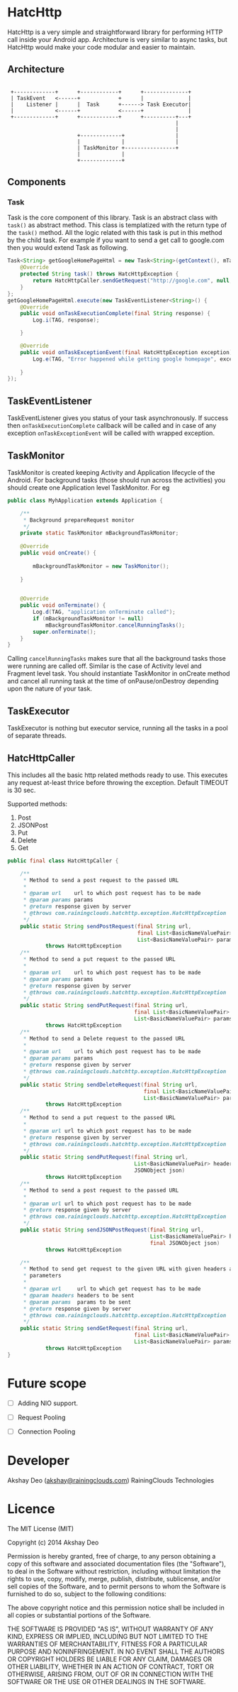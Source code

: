 # HatcHttp 

HatcHttp is a very simple and straightforward library for performing HTTP call inside your Android app. Architecture 
is very similar to async tasks, but HatcHttp would make your code modular and easier to maintain.
 
 
## Architecture

```

 +-------------+      +------------+      +--------------+
 | TaskEvent   <------+            +      |              |
 |    Listener |      |  Task      +------> Task Executor|
 |             <------+            <------+              |
 +-------------+      +------------+      +----------+---+
                                                     |
                                                     |
                      +-------------+                |
                      |             |                |
                      | TaskMonitor +----------------+
                      |             |
                      +-------------+
```

## Components

### Task

Task is the core component of this library. Task is an abstract class with ```task()``` as abstract method. This 
class is templatized with the return type of the ```task()``` method. All the logic related with this task is put in 
this method by the child task. For example if you want to send a get call to google.com then you would extend Task as
 following.
 
```java
Task<String> getGoogleHomePageHtml = new Task<String>(getContext(), mTaskMonitor) {
    @Override
    protected String task() throws HatcHttpException {
        return HatcHttpCaller.sendGetRequest("http://google.com", null, null);
    }
};
getGoogleHomePageHtml.execute(new TaskEventListener<String>() {
    @Override
    public void onTaskExecutionComplete(final String response) {
        Log.i(TAG, response);

    }

    @Override
    public void onTaskExceptionEvent(final HatcHttpException exception) {
        Log.e(TAG, "Error happened while getting google homepage", exception);
   
    }
});
```

## TaskEventListener

TaskEventListener gives you status of your task asynchronously. If success then ```onTaskExecutionComplete``` callback 
will be called and in case of any exception ```onTaskExceptionEvent``` will be called with wrapped exception.

## TaskMonitor 

TaskMonitor is created keeping Activity and Application lifecycle of the Android. For background tasks (those should 
run across the activities) you should create one Application level TaskMonitor. For eg
 
```java
public class MyhApplication extends Application {

    /**
     * Background prepareRequest monitor
     */
    private static TaskMonitor mBackgroundTaskMonitor;
   
    @Override
    public void onCreate() {
       
        mBackgroundTaskMonitor = new TaskMonitor();
       
    }

  
    @Override
    public void onTerminate() {
        Log.d(TAG, "application onTerminate called");       
        if (mBackgroundTaskMonitor != null)
            mBackgroundTaskMonitor.cancelRunningTasks();
        super.onTerminate();
    }
}
```

Calling ```cancelRunningTasks``` makes sure that all the background tasks those were running are called off. Similar 
is the case of Activity level and Fragment level task. You should instantiate TaskMonitor in onCreate method and 
cancel all running task at the time of onPause/onDestroy depending upon the nature of your task.

## TaskExecutor

TaskExecutor is nothing but executor service, running all the tasks in a pool of separate threads.

## HatcHttpCaller

This includes all the basic http related methods ready to use. This executes any request at-least thrice before 
throwing the exception. Default TIMEOUT is 30 sec.

Supported methods:

1. Post
2. JSONPost
3. Put
4. Delete
5. Get

```java
public final class HatcHttpCaller {

    /**
     * Method to send a post request to the passed URL
     *
     * @param url    url to which post request has to be made
     * @param params params
     * @return response given by server
     * @throws com.rainingclouds.hatchttp.exception.HatcHttpException
     */
    public static String sendPostRequest(final String url,
                                         final List<BasicNameValuePair> headers,
                                         List<BasicNameValuePair> params)
            throws HatcHttpException
    /**
     * Method to send a put request to the passed URL
     *
     * @param url    url to which post request has to be made
     * @param params params
     * @return response given by server
     * @throws com.rainingclouds.hatchttp.exception.HatcHttpException
     */
    public static String sendPutRequest(final String url,
                                        final List<BasicNameValuePair> headers,
                                        List<BasicNameValuePair> params)
            throws HatcHttpException
    /**
     * Method to send a Delete request to the passed URL
     *
     * @param url    url to which post request has to be made
     * @param params params
     * @return response given by server
     * @throws com.rainingclouds.hatchttp.exception.HatcHttpException
     */
    public static String sendDeleteRequest(final String url,
                                           final List<BasicNameValuePair> headers,
                                           List<BasicNameValuePair> params)
            throws HatcHttpException
    /**
     * Method to send a put request to the passed URL
     *
     * @param url url to which post request has to be made
     * @return response given by server
     * @throws com.rainingclouds.hatchttp.exception.HatcHttpException
     */
    public static String sendPutRequest(final String url,
                                        List<BasicNameValuePair> headers,
                                        JSONObject json)
            throws HatcHttpException
    /**
     * Method to send a post request to the passed URL
     *
     * @param url url to which post request has to be made
     * @return response given by server
     * @throws com.rainingclouds.hatchttp.exception.HatcHttpException
     */
    public static String sendJSONPostRequest(final String url,
                                             List<BasicNameValuePair> headers,
                                             final JSONObject json)
            throws HatcHttpException 

    /**
     * Method to send get request to the given URL with given headers and
     * parameters
     *
     * @param url     url to which get request has to be made
     * @param headers headers to be sent
     * @param params  params to be sent
     * @return response given by server
     * @throws com.rainingclouds.hatchttp.exception.HatcHttpException
     */
    public static String sendGetRequest(final String url,
                                        final List<BasicNameValuePair> headers,
                                        List<BasicNameValuePair> params)
            throws HatcHttpException
}
```
  
# Future scope

* [ ] Adding NIO support.
* [ ] Request Pooling
* [ ] Connection Pooling


# Developer

Akshay Deo (akshay@rainingclouds.com)
RainingClouds Technologies 

# Licence 

The MIT License (MIT)

Copyright (c) 2014 Akshay Deo

Permission is hereby granted, free of charge, to any person obtaining a copy of this software and associated documentation files (the "Software"), to deal in the Software without restriction, including without limitation the rights to use, copy, modify, merge, publish, distribute, sublicense, and/or sell copies of the Software, and to permit persons to whom the Software is furnished to do so, subject to the following conditions:

The above copyright notice and this permission notice shall be included in all copies or substantial portions of the Software.

THE SOFTWARE IS PROVIDED "AS IS", WITHOUT WARRANTY OF ANY KIND, EXPRESS OR IMPLIED, INCLUDING BUT NOT LIMITED TO THE WARRANTIES OF MERCHANTABILITY, FITNESS FOR A PARTICULAR PURPOSE AND NONINFRINGEMENT. IN NO EVENT SHALL THE AUTHORS OR COPYRIGHT HOLDERS BE LIABLE FOR ANY CLAIM, DAMAGES OR OTHER LIABILITY, WHETHER IN AN ACTION OF CONTRACT, TORT OR OTHERWISE, ARISING FROM, OUT OF OR IN CONNECTION WITH THE SOFTWARE OR THE USE OR OTHER DEALINGS IN THE SOFTWARE.

